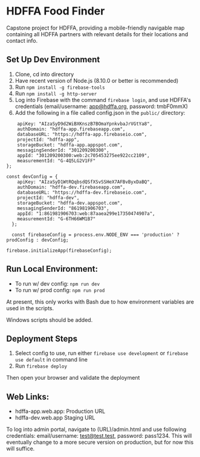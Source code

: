 # HDFFA Food Finder

Capstone project for HDFFA, providing a mobile-friendly navigable map containing all HDFFA partners with relevant details for their locations and contact info.

## Set Up Dev Environment

1. Clone, cd into directory
2. Have recent version of Node.js (8.10.0 or better is recommended)
3. Run `npm install -g firebase-tools`
4. Run `npm install -g http-server`
5. Log into Firebase with the command `firebase login`, and use HDFFA's credentials (email/username: app@hdffa.org, password: tmbF0mmX)
6. Add the following in a file called config.json in the `public/` directory:

```const prodConfig = {
    apiKey: "AIzaSyD9d2WiBXKnszB7BOmaYpnkvbaJrVGtYa8",
    authDomain: "hdffa-app.firebaseapp.com",
    databaseURL: "https://hdffa-app.firebaseio.com",
    projectId: "hdffa-app",
    storageBucket: "hdffa-app.appspot.com",
    messagingSenderId: "301209200300",
    appId: "301209200300:web:2c705453275ee922cc2109",
    measurementId: "G-4Q5LG2V1FF"
};

const devConfig = {
    apiKey: "AIzaSyD1WtRQqbsdQSfXSvSSHeX7AFBvByxDaBQ",
    authDomain: "hdffa-dev.firebaseapp.com",
    databaseURL: "https://hdffa-dev.firebaseio.com",
    projectId: "hdffa-dev",
    storageBucket: "hdffa-dev.appspot.com",
    messagingSenderId: "861981906703",
    appId: "1:861981906703:web:87aaea299e17350474907a",
    measurementId: "G-6TH66WM1B7"
  };

  const firebaseConfig = process.env.NODE_ENV === 'production' ? prodConfig : devConfig;

firebase.initializeApp(firebaseConfig);
```

## Run Local Environment:

* To run w/ dev config: `npm run dev`
* To run w/ prod config: `npm run prod`

At present, this only works with Bash due to how environment variables are used in the scripts.

Windows scripts should be added.

## Deployment Steps

1. Select config to use, run either `firebase use development` or `firebase use default` in command line
2. Run `firebase deploy`

Then open your browser and validate the deployment

## Web Links:

* hdffa-app.web.app: Production URL
* hdffa-dev.web.app Staging URL

To log into admin portal, navigate to (URL)/admin.html and use following credentials: email/username: test@test.test, password: pass1234. This will eventually change to a more secure version on production, but for now this will suffice. 